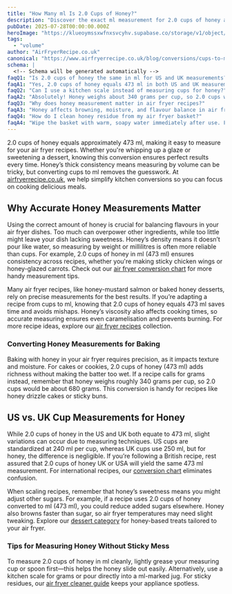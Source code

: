 ```yaml
---
title: "How Many ml Is 2.0 Cups of Honey?"
description: "Discover the exact ml measurement for 2.0 cups of honey and simplify your baking conversions with our easy guide."
pubDate: 2025-07-28T00:00:00.000Z
heroImage: "https://klueoymssxwfnxsvcyhv.supabase.co/storage/v1/object/public/Shmucket/how-many-ml-is-2-cups-of-honey.webp"
tags:
  - "volume"
author: "AirFryerRecipe.co.uk"
canonical: "https://www.airfryerrecipe.co.uk/blog/conversions/cups-to-ml/how-many-ml-is-2-cups-of-honey"
schema: |
  <!-- Schema will be generated automatically -->
faqQ1: "Is 2.0 cups of honey the same in ml for US and UK measurements?"
faqA1: "Yes, 2.0 cups of honey equals 473 ml in both US and UK measurements. While UK cups are slightly larger (250 ml vs. 240 ml), the difference is minimal for honey due to its density."
faqQ2: "Can I use a kitchen scale instead of measuring cups for honey?"
faqA2: "Absolutely! Honey weighs about 340 grams per cup, so 2.0 cups would be roughly 680 grams. Using a scale is often more accurate, especially for thick ingredients like honey."
faqQ3: "Why does honey measurement matter in air fryer recipes?"
faqA3: "Honey affects browning, moisture, and flavour balance in air fryer dishes. Too much can cause burning, while too little may leave food bland. Precise ml measurements ensure consistent results."
faqQ4: "How do I clean honey residue from my air fryer basket?"
faqA4: "Wipe the basket with warm, soapy water immediately after use. For stubborn honey, use our <a href=https://www.airfryerrecipe.co.uk/air-fryer-cleaner>air fryer cleaner guide</a> to prevent sticky buildup."
---
```

<p>2.0 cups of honey equals approximately 473 ml, making it easy to measure for your air fryer recipes. Whether you're whipping up a glaze or sweetening a dessert, knowing this conversion ensures perfect results every time. Honey’s thick consistency means measuring by volume can be tricky, but converting cups to ml removes the guesswork. At <a href=https://www.airfryerrecipe.co.uk>airfryerrecipe.co.uk</a>, we help simplify kitchen conversions so you can focus on cooking delicious meals.</p>  

<h2>Why Accurate Honey Measurements Matter</h2>  
<p>Using the correct amount of honey is crucial for balancing flavours in your air fryer dishes. Too much can overpower other ingredients, while too little might leave your dish lacking sweetness. Honey’s density means it doesn’t pour like water, so measuring by weight or millilitres is often more reliable than cups. For example, 2.0 cups of honey in ml (473 ml) ensures consistency across recipes, whether you're making sticky chicken wings or honey-glazed carrots. Check out our <a href=https://www.airfryerrecipe.co.uk/air-fryer-conversion-chart>air fryer conversion chart</a> for more handy measurement tips.</p>  

<p>Many air fryer recipes, like honey-mustard salmon or baked honey desserts, rely on precise measurements for the best results. If you’re adapting a recipe from cups to ml, knowing that 2.0 cups of honey equals 473 ml saves time and avoids mishaps. Honey’s viscosity also affects cooking times, so accurate measuring ensures even caramelisation and prevents burning. For more recipe ideas, explore our <a href=https://www.airfryerrecipe.co.uk/recipes>air fryer recipes</a> collection.</p>  

<h3>Converting Honey Measurements for Baking</h3>  
<p>Baking with honey in your air fryer requires precision, as it impacts texture and moisture. For cakes or cookies, 2.0 cups of honey (473 ml) adds richness without making the batter too wet. If a recipe calls for grams instead, remember that honey weighs roughly 340 grams per cup, so 2.0 cups would be about 680 grams. This conversion is handy for recipes like honey drizzle cakes or sticky buns.</p>  

<h2>US vs. UK Cup Measurements for Honey</h2>  
<p>While 2.0 cups of honey in the US and UK both equate to 473 ml, slight variations can occur due to measuring techniques. US cups are standardized at 240 ml per cup, whereas UK cups use 250 ml, but for honey, the difference is negligible. If you’re following a British recipe, rest assured that 2.0 cups of honey UK or USA will yield the same 473 ml measurement. For international recipes, our <a href=https://www.airfryerrecipe.co.uk/air-fryer-conversion-chart>conversion chart</a> eliminates confusion.</p>  

<p>When scaling recipes, remember that honey’s sweetness means you might adjust other sugars. For example, if a recipe uses 2.0 cups of honey converted to ml (473 ml), you could reduce added sugars elsewhere. Honey also browns faster than sugar, so air fryer temperatures may need slight tweaking. Explore our <a href=https://www.airfryerrecipe.co.uk/recipe-category/dessert>dessert category</a> for honey-based treats tailored to your air fryer.</p>  

<h3>Tips for Measuring Honey Without Sticky Mess</h3>  
<p>To measure 2.0 cups of honey in ml cleanly, lightly grease your measuring cup or spoon first—this helps the honey slide out easily. Alternatively, use a kitchen scale for grams or pour directly into a ml-marked jug. For sticky residues, our <a href=https://www.airfryerrecipe.co.uk/air-fryer-cleaner>air fryer cleaner guide</a> keeps your appliance spotless.</p>
